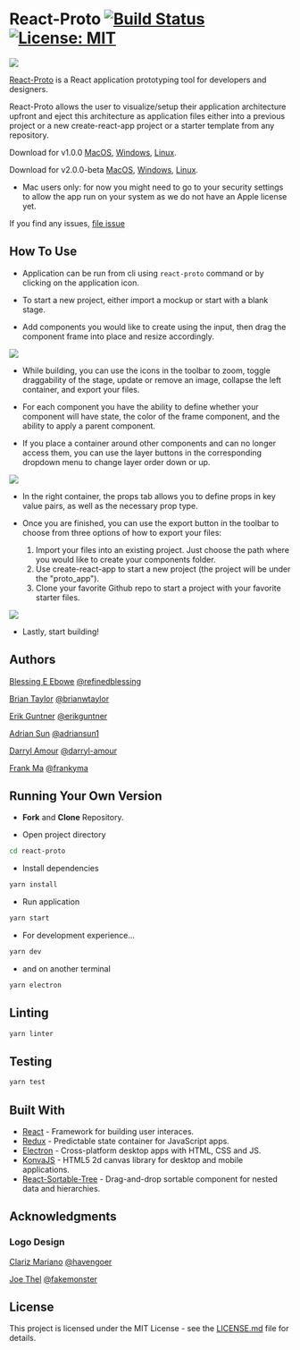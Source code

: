 # React-Proto [![Build Status](https://travis-ci.com/React-Proto/react-proto.svg?branch=master)](https://travis-ci.com/React-Proto/react-proto) [![License: MIT](https://img.shields.io/badge/License-MIT-blue.svg)](https://opensource.org/licenses/MIT) 

<img src="https://github.com/React-Proto/react-proto/blob/master/src/public/icons/png/64x64.png"/>
 
[React-Proto](https://react-proto.github.io/react-proto/) is a React application prototyping tool for developers and designers.

React-Proto allows the user to visualize/setup their application architecture upfront and eject this architecture as application files either into a previous project or a new create-react-app project or a starter template from any repository.

Download for v1.0.0 [MacOS](https://github.com/React-Proto/react-proto/releases/download/v1.0.0/React-Proto-1.0.0.dmg), [Windows](https://github.com/React-Proto/react-proto/releases/download/v1.0.0/React-Proto.Web.Setup.1.0.0.exe), [Linux](https://github.com/React-Proto/react-proto/releases/download/v1.0.0/react-proto_1.0.0_amd64.deb).

Download for v2.0.0-beta [MacOS](https://github.com/React-Proto/react-proto/releases/download/v2.0.0-beta/React-Proto-2.0.0.dmg), [Windows](https://github.com/React-Proto/react-proto/releases/download/v2.0.0-beta/react-proto-2.0.0-x86_64.AppImage), [Linux](https://github.com/React-Proto/react-proto/releases/download/v2.0.0-beta/react-proto_2.0.0_amd64.deb).

* Mac users only: for now you might need to go to your security settings to allow the app run on your system as we do not have an Apple license yet.

If you find any issues, [file issue](https://github.com/React-Proto/react-proto/issues)

## How To Use

- Application can be run from cli  using ```react-proto``` command or by clicking on the application icon.

- To start a new project, either import a mockup or start with a blank stage.

- Add components you would like to create using the input, then drag the component frame into place and resize accordingly.

<img src="https://github.com/React-Proto/react-proto/blob/master/assets/dragging.gif"/>

- While building, you can use the icons in the toolbar to zoom, toggle draggability of the stage, update or remove an image, collapse the left container, and export your files.

- For each component you have the ability to define whether your component will have state, the color of the frame component, and the ability to apply a parent component.

- If you place a container around other components and can no longer access them, you can use the layer buttons in the corresponding dropdown menu to change layer order down or up.

<img src="https://github.com/React-Proto/react-proto/blob/master/assets/hierarchy.gif"/>

- In the right container, the props tab allows you to define props in key value pairs, as well as the necessary prop type.

- Once you are finished, you can use the export button in the toolbar to choose from three options of how to export your files: 
  1. Import your files into an existing project. Just choose the path where you would like to create your components folder.
  2. Use create-react-app to start a new project (the project will be under the "proto_app").
  3. Clone your favorite Github repo to start a project with your favorite starter files.

<img src="https://github.com/React-Proto/react-proto/blob/master/assets/export.gif"/>

- Lastly, start building!

## Authors

[Blessing E Ebowe](https://www.linkedin.com/in/blessingebowe/) [@refinedblessing](https://github.com/refinedblessing)

[Brian Taylor](https://www.linkedin.com/in/brianwtaylor/) [@brianwtaylor](https://github.com/brianwtaylor)

[Erik Guntner](https://www.linkedin.com/in/erik-guntner-9aa324b9/) [@erikguntner](https://github.com/erikguntner)

[Adrian Sun](https://www.linkedin.com/in/adrian-sun/) [@adriansun1](https://github.com/adriansun1)

[Darryl Amour](https://www.linkedin.com/in/darryl-amour/) [@darryl-amour](https://github.com/darryl-amour)

[Frank Ma](https://www.linkedin.com/in/frankma2/) [@frankyma](https://github.com/frankyma)

## Running Your Own Version

- **Fork** and **Clone** Repository.

- Open project directory

``` bash
cd react-proto
```

- Install dependencies

``` bash
yarn install
```

- Run application

``` bash
yarn start
```

- For development experience...

``` bash
yarn dev
```

- and on another terminal

``` bash
yarn electron
```

## Linting

``` bash
yarn linter
```

## Testing

```bash
yarn test
```

## Built With

- [React](https://reactjs.org/) - Framework for building user interaces.
- [Redux](https://redux.js.org/) - Predictable state container for JavaScript apps.
- [Electron](https://electronjs.org/) - Cross-platform desktop apps with HTML, CSS and JS.
- [KonvaJS](https://konvajs.github.io/) - HTML5 2d canvas library for desktop and mobile applications.
- [React-Sortable-Tree](https://github.com/frontend-collective/react-sortable-tree#options) - Drag-and-drop sortable component for nested data and hierarchies.

## Acknowledgments

### Logo Design

[Clariz Mariano](www.clarizmariano.com) [@havengoer](https://github.com/havengoer)

[Joe Thel](https://www.linkedin.com/in/joe-thel/) [@fakemonster](https://github.com/fakemonster)


## License

This project is licensed under the MIT License - see the [LICENSE.md](https://github.com/React-Proto/react-proto/blob/master/LICENSE.md) file for details.
